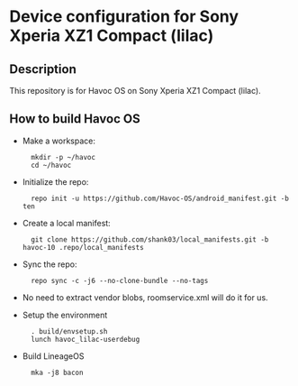 Device configuration for Sony Xperia XZ1 Compact (lilac)
========================================================

Description
-----------

This repository is for Havoc OS on Sony Xperia XZ1 Compact (lilac).

How to build Havoc OS
----------------------

* Make a workspace:

        mkdir -p ~/havoc
        cd ~/havoc

* Initialize the repo:

        repo init -u https://github.com/Havoc-OS/android_manifest.git -b ten

* Create a local manifest:

        git clone https://github.com/shank03/local_manifests.git -b havoc-10 .repo/local_manifests

* Sync the repo:

        repo sync -c -j6 --no-clone-bundle --no-tags

* No need to extract vendor blobs, roomservice.xml will do it for us.

* Setup the environment

        . build/envsetup.sh
        lunch havoc_lilac-userdebug

* Build LineageOS

        mka -j8 bacon
